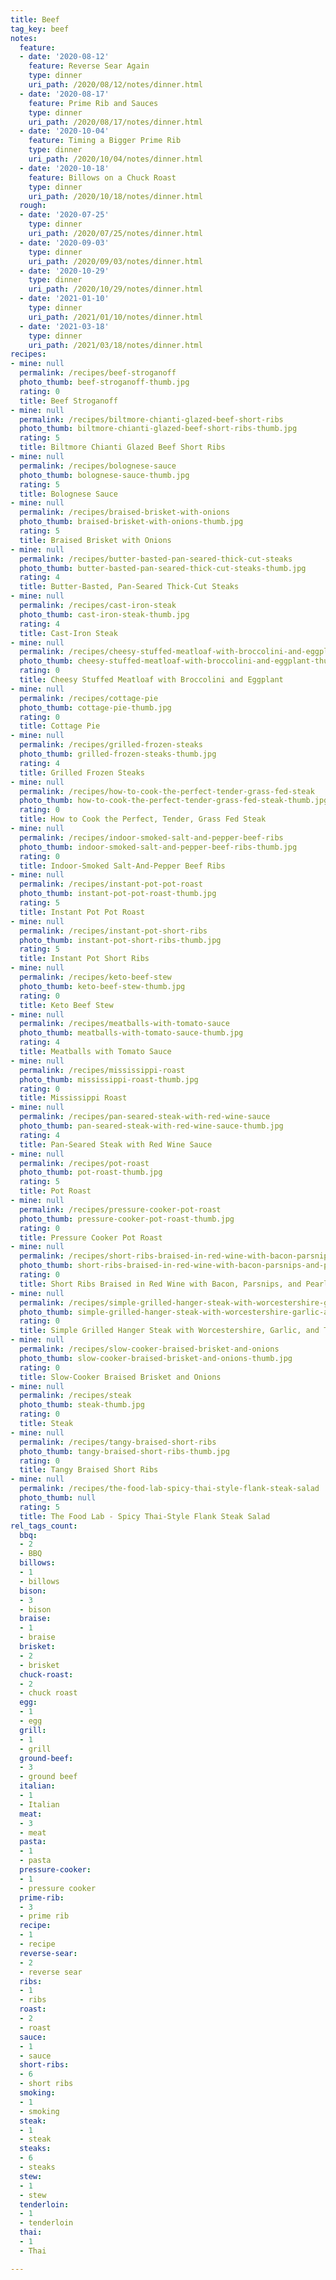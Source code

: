 ```yaml
---
title: Beef
tag_key: beef
notes:
  feature:
  - date: '2020-08-12'
    feature: Reverse Sear Again
    type: dinner
    uri_path: /2020/08/12/notes/dinner.html
  - date: '2020-08-17'
    feature: Prime Rib and Sauces
    type: dinner
    uri_path: /2020/08/17/notes/dinner.html
  - date: '2020-10-04'
    feature: Timing a Bigger Prime Rib
    type: dinner
    uri_path: /2020/10/04/notes/dinner.html
  - date: '2020-10-18'
    feature: Billows on a Chuck Roast
    type: dinner
    uri_path: /2020/10/18/notes/dinner.html
  rough:
  - date: '2020-07-25'
    type: dinner
    uri_path: /2020/07/25/notes/dinner.html
  - date: '2020-09-03'
    type: dinner
    uri_path: /2020/09/03/notes/dinner.html
  - date: '2020-10-29'
    type: dinner
    uri_path: /2020/10/29/notes/dinner.html
  - date: '2021-01-10'
    type: dinner
    uri_path: /2021/01/10/notes/dinner.html
  - date: '2021-03-18'
    type: dinner
    uri_path: /2021/03/18/notes/dinner.html
recipes:
- mine: null
  permalink: /recipes/beef-stroganoff
  photo_thumb: beef-stroganoff-thumb.jpg
  rating: 0
  title: Beef Stroganoff
- mine: null
  permalink: /recipes/biltmore-chianti-glazed-beef-short-ribs
  photo_thumb: biltmore-chianti-glazed-beef-short-ribs-thumb.jpg
  rating: 5
  title: Biltmore Chianti Glazed Beef Short Ribs
- mine: null
  permalink: /recipes/bolognese-sauce
  photo_thumb: bolognese-sauce-thumb.jpg
  rating: 5
  title: Bolognese Sauce
- mine: null
  permalink: /recipes/braised-brisket-with-onions
  photo_thumb: braised-brisket-with-onions-thumb.jpg
  rating: 5
  title: Braised Brisket with Onions
- mine: null
  permalink: /recipes/butter-basted-pan-seared-thick-cut-steaks
  photo_thumb: butter-basted-pan-seared-thick-cut-steaks-thumb.jpg
  rating: 4
  title: Butter-Basted, Pan-Seared Thick-Cut Steaks
- mine: null
  permalink: /recipes/cast-iron-steak
  photo_thumb: cast-iron-steak-thumb.jpg
  rating: 4
  title: Cast-Iron Steak
- mine: null
  permalink: /recipes/cheesy-stuffed-meatloaf-with-broccolini-and-eggplant
  photo_thumb: cheesy-stuffed-meatloaf-with-broccolini-and-eggplant-thumb.jpg
  rating: 0
  title: Cheesy Stuffed Meatloaf with Broccolini and Eggplant
- mine: null
  permalink: /recipes/cottage-pie
  photo_thumb: cottage-pie-thumb.jpg
  rating: 0
  title: Cottage Pie
- mine: null
  permalink: /recipes/grilled-frozen-steaks
  photo_thumb: grilled-frozen-steaks-thumb.jpg
  rating: 4
  title: Grilled Frozen Steaks
- mine: null
  permalink: /recipes/how-to-cook-the-perfect-tender-grass-fed-steak
  photo_thumb: how-to-cook-the-perfect-tender-grass-fed-steak-thumb.jpg
  rating: 0
  title: How to Cook the Perfect, Tender, Grass Fed Steak
- mine: null
  permalink: /recipes/indoor-smoked-salt-and-pepper-beef-ribs
  photo_thumb: indoor-smoked-salt-and-pepper-beef-ribs-thumb.jpg
  rating: 0
  title: Indoor-Smoked Salt-And-Pepper Beef Ribs
- mine: null
  permalink: /recipes/instant-pot-pot-roast
  photo_thumb: instant-pot-pot-roast-thumb.jpg
  rating: 5
  title: Instant Pot Pot Roast
- mine: null
  permalink: /recipes/instant-pot-short-ribs
  photo_thumb: instant-pot-short-ribs-thumb.jpg
  rating: 5
  title: Instant Pot Short Ribs
- mine: null
  permalink: /recipes/keto-beef-stew
  photo_thumb: keto-beef-stew-thumb.jpg
  rating: 0
  title: Keto Beef Stew
- mine: null
  permalink: /recipes/meatballs-with-tomato-sauce
  photo_thumb: meatballs-with-tomato-sauce-thumb.jpg
  rating: 4
  title: Meatballs with Tomato Sauce
- mine: null
  permalink: /recipes/mississippi-roast
  photo_thumb: mississippi-roast-thumb.jpg
  rating: 0
  title: Mississippi Roast
- mine: null
  permalink: /recipes/pan-seared-steak-with-red-wine-sauce
  photo_thumb: pan-seared-steak-with-red-wine-sauce-thumb.jpg
  rating: 4
  title: Pan-Seared Steak with Red Wine Sauce
- mine: null
  permalink: /recipes/pot-roast
  photo_thumb: pot-roast-thumb.jpg
  rating: 5
  title: Pot Roast
- mine: null
  permalink: /recipes/pressure-cooker-pot-roast
  photo_thumb: pressure-cooker-pot-roast-thumb.jpg
  rating: 0
  title: Pressure Cooker Pot Roast
- mine: null
  permalink: /recipes/short-ribs-braised-in-red-wine-with-bacon-parsnips-and-pearl-onions
  photo_thumb: short-ribs-braised-in-red-wine-with-bacon-parsnips-and-pearl-onions-thumb.jpg
  rating: 0
  title: Short Ribs Braised in Red Wine with Bacon, Parsnips, and Pearl Onions
- mine: null
  permalink: /recipes/simple-grilled-hanger-steak-with-worcestershire-garlic-and-thyme
  photo_thumb: simple-grilled-hanger-steak-with-worcestershire-garlic-and-thyme-thumb.jpg
  rating: 0
  title: Simple Grilled Hanger Steak with Worcestershire, Garlic, and Thyme
- mine: null
  permalink: /recipes/slow-cooker-braised-brisket-and-onions
  photo_thumb: slow-cooker-braised-brisket-and-onions-thumb.jpg
  rating: 0
  title: Slow-Cooker Braised Brisket and Onions
- mine: null
  permalink: /recipes/steak
  photo_thumb: steak-thumb.jpg
  rating: 0
  title: Steak
- mine: null
  permalink: /recipes/tangy-braised-short-ribs
  photo_thumb: tangy-braised-short-ribs-thumb.jpg
  rating: 0
  title: Tangy Braised Short Ribs
- mine: null
  permalink: /recipes/the-food-lab-spicy-thai-style-flank-steak-salad
  photo_thumb: null
  rating: 5
  title: The Food Lab - Spicy Thai-Style Flank Steak Salad
rel_tags_count:
  bbq:
  - 2
  - BBQ
  billows:
  - 1
  - billows
  bison:
  - 3
  - bison
  braise:
  - 1
  - braise
  brisket:
  - 2
  - brisket
  chuck-roast:
  - 2
  - chuck roast
  egg:
  - 1
  - egg
  grill:
  - 1
  - grill
  ground-beef:
  - 3
  - ground beef
  italian:
  - 1
  - Italian
  meat:
  - 3
  - meat
  pasta:
  - 1
  - pasta
  pressure-cooker:
  - 1
  - pressure cooker
  prime-rib:
  - 3
  - prime rib
  recipe:
  - 1
  - recipe
  reverse-sear:
  - 2
  - reverse sear
  ribs:
  - 1
  - ribs
  roast:
  - 2
  - roast
  sauce:
  - 1
  - sauce
  short-ribs:
  - 6
  - short ribs
  smoking:
  - 1
  - smoking
  steak:
  - 1
  - steak
  steaks:
  - 6
  - steaks
  stew:
  - 1
  - stew
  tenderloin:
  - 1
  - tenderloin
  thai:
  - 1
  - Thai

---
```

